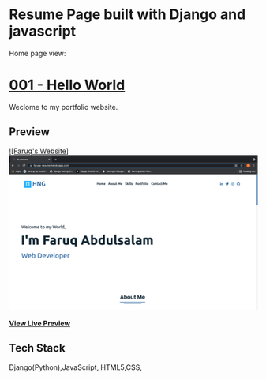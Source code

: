 # Resume Page built with Django and javascript


Home page view:  

# [001 - Hello World](https://faruqs-resume.herokuapp.com/)

Weclome to my portfolio website.

## Preview

[![Faruq's Website]<img src="./static/img/Home.png">](https://faruqs-resume.herokuapp.com/)


**[View Live Preview](https://faruqs-resume.herokuapp.com)**



## Tech Stack

Django(Python),JavaScript, HTML5,CSS, 


